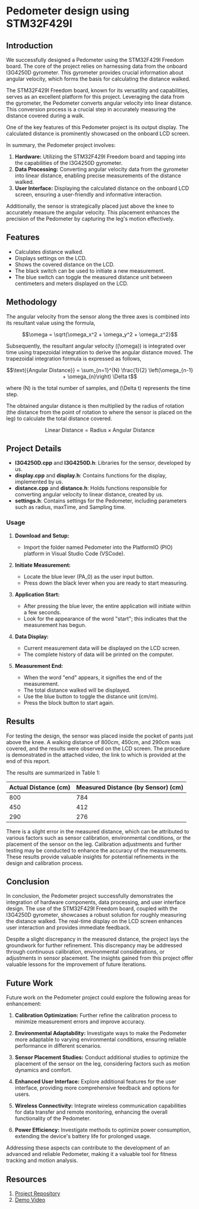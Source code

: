 # Pedometer design using STM32F429I

## Introduction

We successfully designed a Pedometer using the STM32F429I Freedom board. The core of the project relies on harnessing data from the onboard I3G4250D gyrometer. This gyrometer provides crucial information about angular velocity, which forms the basis for calculating the distance walked.

The STM32F429I Freedom board, known for its versatility and capabilities, serves as an excellent platform for this project. Leveraging the data from the gyrometer, the Pedometer converts angular velocity into linear distance. This conversion process is a crucial step in accurately measuring the distance covered during a walk.

One of the key features of this Pedometer project is its output display. The calculated distance is prominently showcased on the onboard LCD screen.

In summary, the Pedometer project involves:

1. **Hardware:** Utilizing the STM32F429I Freedom board and tapping into the capabilities of the I3G4250D gyrometer.
2. **Data Processing:** Converting angular velocity data from the gyrometer into linear distance, enabling precise measurements of the distance walked.
3. **User Interface:** Displaying the calculated distance on the onboard LCD screen, ensuring a user-friendly and informative interaction.

Additionally, the sensor is strategically placed just above the knee to accurately measure the angular velocity. This placement enhances the precision of the Pedometer by capturing the leg's motion effectively.

## Features

- Calculates distance walked.
- Displays settings on the LCD.
- Shows the covered distance on the LCD.
- The black switch can be used to initiate a new measurement.
- The blue switch can toggle the measured distance unit between centimeters and meters displayed on the LCD.

## Methodology

The angular velocity from the sensor along the three axes is combined into its resultant value using the formula,
```math
\omega = \sqrt{\omega_x^2 + \omega_y^2 + \omega_z^2}
```
Subsequently, the resultant angular velocity (\(\omega\)) is integrated over time using trapezoidal integration to derive the angular distance moved. The trapezoidal integration formula is expressed as follows,
```math
\text{{Angular Distance}} = \sum_{n=1}^{N} \frac{1}{2} \left(\omega_{n-1} + \omega_{n}\right) \Delta t
```
where \(N\) is the total number of samples, and \(\Delta t\) represents the time step.

The obtained angular distance is then multiplied by the radius of rotation (the distance from the point of rotation to where the sensor is placed on the leg) to calculate the total distance covered.
```math
\text{{Linear Distance}} = \text{{Radius}} \times \text{{Angular Distance}}
```

## Project Details

- **I3G4250D.cpp** and **I3G4250D.h**: Libraries for the sensor, developed by us.
- **display.cpp** and **display.h**: Contains functions for the display, implemented by us.
- **distance.cpp** and **distance.h**: Holds functions responsible for converting angular velocity to linear distance, created by us.
- **settings.h**: Contains settings for the Pedometer, including parameters such as radius, maxTime, and Sampling time.

### Usage

1. **Download and Setup:**
    - Import the folder named Pedometer into the PlatformIO (PIO) platform in Visual Studio Code (VSCode).

2. **Initiate Measurement:**
    - Locate the blue lever (PA\_0) as the user input button.
    - Press down the black lever when you are ready to start measuring.

3. **Application Start:**
    - After pressing the blue lever, the entire application will initiate within a few seconds.
    - Look for the appearance of the word "start"; this indicates that the measurement has begun.

4. **Data Display:**
    - Current measurement data will be displayed on the LCD screen.
    - The complete history of data will be printed on the computer.

5. **Measurement End:**
    - When the word "end" appears, it signifies the end of the measurement.
    - The total distance walked will be displayed.
    - Use the blue button to toggle the distance unit (cm/m).
    - Press the block button to start again.

## Results

For testing the design, the sensor was placed inside the pocket of pants just above the knee. A walking distance of 800cm, 450cm, and 290cm was covered, and the results were observed on the LCD screen. The procedure is demonstrated in the attached video, the link to which is provided at the end of this report.

The results are summarized in Table 1:

| Actual Distance (cm) | Measured Distance (by Sensor) (cm) |
|-----------------------|------------------------------------|
| 800                   | 784                                |
| 450                   | 412                                |
| 290                   | 276                                |

There is a slight error in the measured distance, which can be attributed to various factors such as sensor calibration, environmental conditions, or the placement of the sensor on the leg. Calibration adjustments and further testing may be conducted to enhance the accuracy of the measurements. These results provide valuable insights for potential refinements in the design and calibration process.

## Conclusion

In conclusion, the Pedometer project successfully demonstrates the integration of hardware components, data processing, and user interface design. The use of the STM32F429I Freedom board, coupled with the I3G4250D gyrometer, showcases a robust solution for roughly measuring the distance walked. The real-time display on the LCD screen enhances user interaction and provides immediate feedback.

Despite a slight discrepancy in the measured distance, the project lays the groundwork for further refinement. This discrepancy may be addressed through continuous calibration, environmental considerations, or adjustments in sensor placement. The insights gained from this project offer valuable lessons for the improvement of future iterations.

## Future Work

Future work on the Pedometer project could explore the following areas for enhancement:

1. **Calibration Optimization:** Further refine the calibration process to minimize measurement errors and improve accuracy.

2. **Environmental Adaptability:** Investigate ways to make the Pedometer more adaptable to varying environmental conditions, ensuring reliable performance in different scenarios.

3. **Sensor Placement Studies:** Conduct additional studies to optimize the placement of the sensor on the leg, considering factors such as motion dynamics and comfort.

4. **Enhanced User Interface:** Explore additional features for the user interface, providing more comprehensive feedback and options for users.

5. **Wireless Connectivity:** Integrate wireless communication capabilities for data transfer and remote monitoring, enhancing the overall functionality of the Pedometer.

6. **Power Efficiency:** Investigate methods to optimize power consumption, extending the device's battery life for prolonged usage.

Addressing these aspects can contribute to the development of an advanced and reliable Pedometer, making it a valuable tool for fitness tracking and motion analysis.

## Resources

1. [Project Repository](https://github.com/Aswin-Raj-K/STM32_Pedometer.git)
2. [Demo Video](https://www.youtube.com/watch?v=eO7r8S1gkYs)
